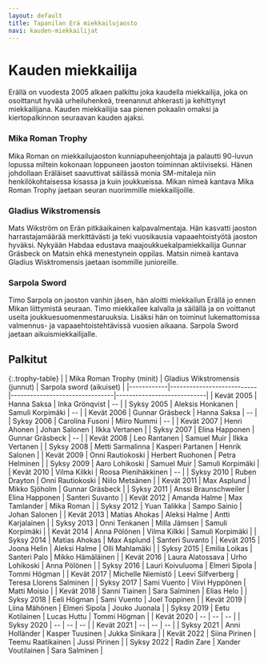 ```yaml
---
layout: default
title: Tapanilan Erä miekkailujaosto
navi: kauden-miekkailijat
---
```


# Kauden miekkailija

Erällä on vuodesta 2005 alkaen palkittu joka kaudella miekkailija, joka on osoittanut hyvää urheiluhenkeä, treenannut ahkerasti ja kehittynyt miekkailijana. Kauden miekkailijia saa pienen pokaalin omaksi ja kiertopalkinnon seuraavan kauden ajaksi.

### Mika Roman Trophy

Mika Roman on miekkailujaoston kunniapuheenjohtaja ja palautti 90-luvun lopussa miltein kokonaan loppuneen jaoston toiminnan aktiiviseksi. Hänen johdollaan Eräläiset saavuttivat säilässä monia SM-mitaleja niin henkilökohtaisessa kisassa ja kuin joukkueissa. Mikan nimeä kantava Mika Roman Trophy jaetaan seuran nuorimmille miekkailijoille.

### Gladius Wikstromensis

Mats Wikström on Erän pitkäaikainen kalpavalmentaja. Hän kasvatti jaoston harrastajamäärää merkittävästi ja teki vuosikausia vapaaehtoistyötä jaoston hyväksi. Nykyään Habdaa edustava maajoukkuekalpamiekkailija Gunnar Gräsbeck on Matsin ehkä menestynein oppilas. Matsin nimeä kantava Gladius Wisktromensis jaetaan isommille junioreille.

### Sarpola Sword

Timo Sarpola on jaoston vanhin jäsen, hän aloitti miekkailun Erällä jo ennen Mikan liittymistä seuraan. Timo miekkailee kalvalla ja säilällä ja on voittanut useita joukkuesuomenmestaruuksia. Lisäksi hän on toiminut lukemattomissa valmennus- ja vapaaehtoistehtävissä vuosien aikaana. Sarpola Sword jaetaan aikuismiekkailijalle.

## Palkitut

{:.trophy-table}
|            | Mika Roman Trophy (minit) | Gladius Wikstromensis (junnut) | Sarpola sword (aikuiset)   |
|------------|---------------------------|--------------------------------|----------------------------|
| Kevät 2005 | Hanna Saksa               | Inka Grönqvist                 | --                         |
| Syksy 2005 | Aleksis Honkanen          | Samuli Korpimäki               | --                         |
| Kevät 2006 | Gunnar Gräsbeck           | Hanna Saksa                    | --                         |
| Syksy 2006 | Carolina Fusoni           | Miiro Nummi                    | --                         |
| Kevät 2007 | Henri Ahonen              | Johan Salonen                  | Ilkka Vertanen             |
| Syksy 2007 | Elina Happonen            | Gunnar Gräsbeck                | --                         |
| Kevät 2008 | Leo Rantanen              | Samuel Muir                    | Ilkka Vertanen             |
| Syksy 2008 | Metti Sarmalinna          | Kasperi Partanen               | Henrik Salonen             |
| Kevät 2009 | Onni Rautiokoski          | Herbert Ruohonen               | Petra Helminen             |
| Syksy 2009 | Aaro Lohikoski            | Samuel Muir                    | Samuli Korpimäki           |
| Kevät 2010 | Vilma Kilkki              | Roosa Pienihäkkinen            | --                         |
| Syksy 2010 | Ruben Drayton             | Onni Rautiokoski               | Niilo Metsänen             |
| Kevät 2011 | Max Asplund               | Mikko Sjöholm                  | Gunnar Gräsbeck            |
| Syksy 2011 | Anssi Braunschweiler      | Elina Happonen                 | Santeri Suvanto            |
| Kevät 2012 | Amanda Halme              | Max Tamlander                  | Mika Roman                 |
| Syksy 2012 | Yuan Talikka              | Sampo Sainio                   | Johan Salonen              |
| Kevät 2013 | Matias Ahokas             | Aleksi Halme                   | Antti Karjalainen          |
| Syksy 2013 | Onni Tenkanen             | Milla Jämsen                   | Samuli Korpimäki           |
| Kevät 2014 | Anna Pölönen              | Vilma Kilkki                   | Samuli Korpimäki           |
| Syksy 2014 | Matias Ahokas             | Max Asplund                    | Santeri Suvanto            |
| Kevät 2015 | Joona Helin               | Aleksi Halme                   | Olli Mahlamäki             |
| Syksy 2015 | Emilia Loikas             | Santeri Palo                   | Mikko Hämäläinen           |
| Kevät 2016 | Laura Alatossava          | Urho Lohikoski                 | Anna Pölönen               |
| Syksy 2016 | Lauri Koivuluoma          | Elmeri Sipola                  | Tommi Högman               |
| Kevät 2017 | Michelle Niemistö         | Leevi Silfverberg              | Teresa Llorens Salminen    |
| Syksy 2017 | Sami Vuento               | Viivi Hyppönen                 | Matti Moisio               |
| Kevät 2018 | Sanni Tiainen             | Sara Salminen                  | Elias Helo                 |
| Syksy 2018 | Eeli Högman               | Sami Vuento                    | Joel Toppinen              |
| Kevät 2019 | Liina Mähönen             | Elmeri Sipola                  | Jouko Juonala              |
| Syksy 2019 | Eetu Kotilainen           | Lucas Huttu                    | Tommi Högman               |
| Kevät 2020 | --                        | --                             | --                         |
| Syksy 2020 | --                        | --                             | --                         |
| Kevät 2021 | --                        | --                             | --                         |
| Syksy 2021 | Anni Holländer            | Kasper Tuusinen                | Jukka Sinikara             |
| Kevät 2022 | Siina Pirinen             | Teemu Raatikainen              | Jussi Pirinen              |
| Syksy 2022 | Radin Zare                | Xander Voutilainen             | Sara Salminen              |
